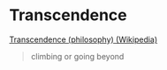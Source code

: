 # Transcendence

<a href="https://en.wikipedia.org/wiki/Transcendence_(philosophy)" target="_blank">Transcendence (philosophy) (Wikipedia)</a>

> climbing or going beyond
